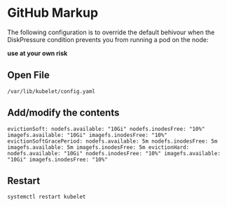 GitHub Markup
=============

The following configuration is to override the default behivour when the DiskPressure condition prevents you from running a pod on the node:

**use at your own risk**


Open File
-----------

```
/var/lib/kubelet/config.yaml
```

Add/modify the contents
-----------

`
evictionSoft:
  nodefs.available: "10Gi"
  nodefs.inodesFree: "10%"
  imagefs.available: "10Gi"
  imagefs.inodesFree: "10%"
evictionSoftGracePeriod:
  nodefs.available: 5m
  nodefs.inodesFree: 5m
  imagefs.available: 5m
  imagefs.inodesFree: 5m
evictionHard:
  nodefs.available: "10Gi"
  nodefs.inodesFree: "10%"
  imagefs.available: "10Gi"
  imagefs.inodesFree: "10%"
`

Restart
-------------

`systemctl restart kubelet`
